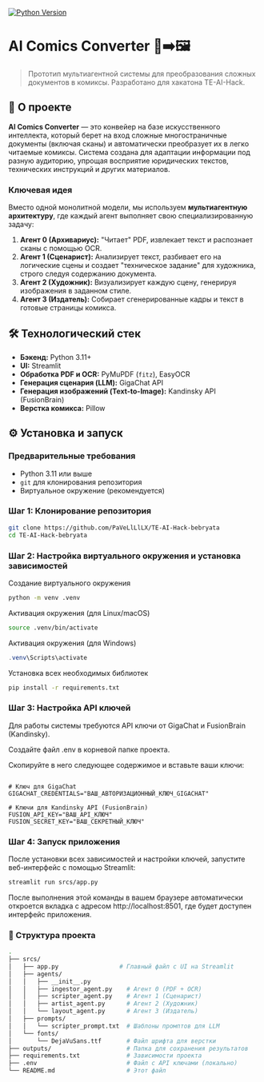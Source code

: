 [![Python Version](https://img.shields.io/badge/python-3.11-blue)](https://www.python.org/)

# AI Comics Converter 📜➡️🖼️

> Прототип мультиагентной системы для преобразования сложных документов в комиксы. Разработано для хакатона TE-AI-Hack.

## 🚀 О проекте

**AI Comics Converter** — это конвейер на базе искусственного интеллекта, который берет на вход сложные многостраничные документы (включая сканы) и автоматически преобразует их в легко читаемые комиксы. Система создана для адаптации информации под разную аудиторию, упрощая восприятие юридических текстов, технических инструкций и других материалов.

### Ключевая идея

Вместо одной монолитной модели, мы используем **мультиагентную архитектуру**, где каждый агент выполняет свою специализированную задачу:

1.  **Агент 0 (Архивариус):** "Читает" PDF, извлекает текст и распознает сканы с помощью OCR.
2.  **Агент 1 (Сценарист):** Анализирует текст, разбивает его на логические сцены и создает "техническое задание" для художника, строго следуя содержанию документа.
3.  **Агент 2 (Художник):** Визуализирует каждую сцену, генерируя изображения в заданном стиле.
4.  **Агент 3 (Издатель):** Собирает сгенерированные кадры и текст в готовые страницы комикса.

## 🛠️ Технологический стек

-   **Бэкенд:** Python 3.11+
-   **UI:** Streamlit
-   **Обработка PDF и OCR:** PyMuPDF (`fitz`), EasyOCR
-   **Генерация сценария (LLM):** GigaChat API
-   **Генерация изображений (Text-to-Image):** Kandinsky API (FusionBrain)
-   **Верстка комикса:** Pillow

## ⚙️ Установка и запуск

### Предварительные требования

-   Python 3.11 или выше
-   `git` для клонирования репозитория
-   Виртуальное окружение (рекомендуется)

### Шаг 1: Клонирование репозитория

```bash
git clone https://github.com/PaVeLlLlLX/TE-AI-Hack-bebryata
cd TE-AI-Hack-bebryata
```

### Шаг 2: Настройка виртуального окружения и установка зависимостей

Создание виртуального окружения
```bash
python -m venv .venv
```

Активация окружения (для Linux/macOS)
```bash
source .venv/bin/activate
```
Активация окружения (для Windows)
```powershell
.venv\Scripts\activate
```
Установка всех необходимых библиотек
```bash
pip install -r requirements.txt
```
### Шаг 3: Настройка API ключей

Для работы системы требуются API ключи от GigaChat и FusionBrain (Kandinsky).

Создайте файл .env в корневой папке проекта.

Скопируйте в него следующее содержимое и вставьте ваши ключи:

```.env

# Ключ для GigaChat
GIGACHAT_CREDENTIALS="ВАШ_АВТОРИЗАЦИОННЫЙ_КЛЮЧ_GIGACHAT"

# Ключи для Kandinsky API (FusionBrain)
FUSION_API_KEY="ВАШ_API_КЛЮЧ"
FUSION_SECRET_KEY="ВАШ_СЕКРЕТНЫЙ_КЛЮЧ"
```
### Шаг 4: Запуск приложения

После установки всех зависимостей и настройки ключей, запустите веб-интерфейс с помощью Streamlit:

```bash
streamlit run srcs/app.py
```

После выполнения этой команды в вашем браузере автоматически откроется вкладка с адресом http://localhost:8501, где будет доступен интерфейс приложения.

### 📁 Структура проекта
```bash
.
├── srcs/
│   ├── app.py                 # Главный файл с UI на Streamlit
│   ├── agents/
│   │   ├── __init__.py
│   │   ├── ingestor_agent.py    # Агент 0 (PDF + OCR)
│   │   ├── scripter_agent.py    # Агент 1 (Сценарист)
│   │   ├── artist_agent.py      # Агент 2 (Художник)
│   │   └── layout_agent.py      # Агент 3 (Издатель)
│   ├── prompts/
│   │   └── scripter_prompt.txt  # Шаблоны промптов для LLM
│   └── fonts/
│       └── DejaVuSans.ttf       # Файл шрифта для верстки
├── outputs/                     # Папка для сохранения результатов
├── requirements.txt             # Зависимости проекта
├── .env                         # Файл с API ключами (локально)
└── README.md                    # Этот файл
```
